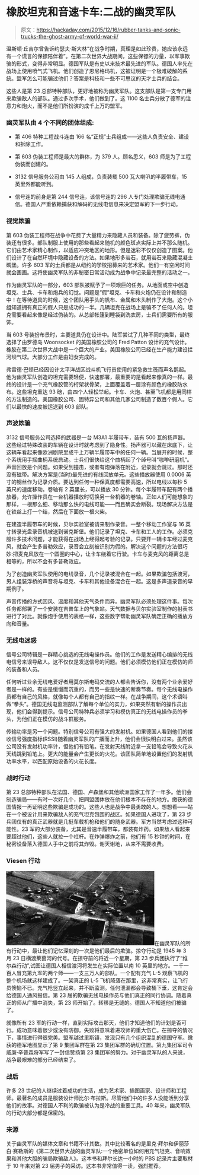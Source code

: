 # 橡胶坦克和音速卡车:二战的幽灵军队

> 原文：<https://hackaday.com/2015/12/16/rubber-tanks-and-sonic-trucks-the-ghost-army-of-world-war-ii/>

温斯顿·丘吉尔曾告诉约瑟夫·斯大林“在战争时期，真理是如此珍贵，她应该永远有一个谎言的保镖陪伴着”。在第二次世界大战期间，这些保镖的力量，以军事欺骗的形式，变得非常明显。德国军队是有史以来技术最先进的军队。德国人率先在战场上使用喷气式飞机。他们创造了恩尼格玛机，这被证明是一个极难破解的系统。盟军怎么可能骗过他们？答案是科技和一些不可思议的天才士兵的结合。

这些人是第 23 总部特种部队，更好地被称为幽灵军队。这支部队是第一支专门用来欺骗敌人的部队。通过多次手术，他们做到了。这 1100 名士兵分散了德军的注意力和炮火，而不是他们所扮演的成千上万的盟军。

### 幽灵军队由 4 个不同的团体组成:

*   第 406 特种工程战斗连由 166 名“正规”士兵组成——这些人负责安全、建设和拆除工作。

*   第 603 伪装工程师是最大的群体，为 379 人。顾名思义，603 师是为了工程伪装而创建的。

*   3132 信号服务公司由 145 人组成，负责装载 500 瓦大喇叭的半履带车，15 英里外都能听到。

*   信号连的前身是第 244 信号连，该信号连的 296 人专门处理欺骗无线电通信。德国人严重依赖捕获和解码的无线电信息来决定盟军的下一步行动。

### 视觉欺骗

第 603 伪装工程师在战争中花费了大量精力来隐藏人员和装备。除了疲劳裤，伪装还有很多。部队制服上使用的那些看起来随机的颜色斑点实际上并不那么随机。它们由艺术家精心制作，以适应冲突地区的地形。但是迷彩不仅仅创造了图案。他们设计了在自然环境中隐藏设备的方法。如果地形多岩石，就用岩石来隐藏混凝土碉堡。许多 603 军的士兵都是从纽约的学校招募来的艺术家。他们一有空闲时间就会画画。这将使幽灵军队的非秘密日常活动成为战争中记录最完整的活动之一。

作为幽灵军队的一部分，603 部队被赋予了一项艰巨的任务。从地面或空中创造坦克、士兵、卡车和炮兵的幻觉。问题是“假”坦克、卡车和火炮仍在设计和制造中！在等待道具的时候，这个团队用手头的帆布、金属和木头制作了大炮。这个小组知道拥有真正的假人只是成功的一半。几辆坦克在战场上是骗不了任何人的。坦克需要看起来像是经过伪装的。从总部帐篷到睡袋到洗衣房，士兵们需要所有的服饰。

当 603 号装扮布景时，主要道具仍在设计中。陆军尝试了几种不同的类型，最终选择了由罗德岛 Woonsocket 的美国橡胶公司的 Fred Patton 设计的充气设计。橡胶在第二次世界大战中是一个巨大的产业。美国橡胶公司已经在生产能力建设拦河坝气球。大部分工作是由妇女完成的。

弗雷德·巴顿已经因设计太平洋战区战斗机飞行员使用的紧急救生筏而声名鹊起。他为幽灵军队创造的坦克需要轻便，快速部署，最重要的是看起来像真的一样。最终的设计是一个充气橡胶管的桁架状骨架，上面覆盖着一层涂有颜色的橡胶防水布。这些坦克重达 93 磅，由四个人轻松举起。卡车、火炮、甚至飞机都是用同样的方法制造的。美国橡胶公司、固特异公司和其他几家公司制造了数百个假人。它们以最快的速度被运送到 603 部队。

### 声波欺骗

3132 信号服务公司选择的武器是一台 M3A1 半履带车，装有 500 瓦的扬声器。这些经过特殊改装的车辆在设计时就考虑到了隐身性。扬声器可以藏在床底下，让这辆车看起来像欧洲剧院里成千上万辆半履带车中的任何一辆。当展开的时候，整个系统用手摇曲柄系统启动。士兵们很快给这个曲柄起了个绰号叫“咖啡研磨机”。声音回放是个问题。如果受到撞击，或者有炮弹落在附近，记录就会跳过。那时还没有磁带。解决方案是(当时)最先进的有线回放单元。这些播放器使用 0.0006 英寸的钢丝作为记录介质。要达到任何一种保真度都需要高速，所以电线以每秒 5 英尺的速度移动。卷轴有 2 英里长，可以播放 30 分钟。每个半履带车配有两个播放器，允许操作员在一台机器播放时切换另一台机器的卷轴。正如人们可能想象的那样，一根那么细、移动那么快的电线可能——而且确实会断裂。现场解决方法是在铁丝上打一个结，然后在下面放一根火柴。

在建造半履带车的时候，贝尔实验室被请来制作录音。一整个移动工作室与 16 英寸转录光盘录音机被送到诺克斯堡。他们记录了坦克、卡车和工人的工作。必须克服许多技术问题，才能获得在战场上经得起考验的记录。只要开一辆卡车经过麦克风，就会产生多普勒效应，录音会立刻被识别为假的。解决这个问题的方法很巧妙:把麦克风放在一个圆圈的中心，让卡车绕着它行驶。卡车与麦克风的距离总是相等的，所以不会有多普勒效应。

为了创造幽灵军队使用的电线录音，几个记录被混合在一起。如果欺骗包括渡河，男人组装浮桥的声音将与坦克、卡车和其他设备混合在一起。这是多声道录音的早期例子。

声音传播的方式因风、温度和其他天气条件而异。幽灵军队必须处理这件事。每次任务都部署了一个安装在吉普车上的气象站。天气数据与贝尔实验室制作的射表书进行了对比。就像炮手使用的表格一样，这些数字帮助幽灵军队确定正确的播放方向和音量。

### 无线电迷惑

信号公司特辑是一群精心挑选的无线电操作员。他们的工作是发送精心编排的无线电信号来误导敌人。这不仅仅是发送信号的问题。他们必须模仿他们正在模仿的师的装备和人员。

任何听过业余无线电爱好者用莫尔斯电码交流的人都会告诉你，没有两个业余爱好者是一样的。有些是缓慢而沉重的，而另一些是快速的断奏节奏。每个无线电操作员都有自己的风格，就像每个人都有自己的指纹一样。在战争期间，这个术语叫做“拳头”。德国无线电监测部队了解每个单位的实力，如果突然有新的操作员出现，他们会得到提示。信号公司特种兵必须学习和模仿真正的无线电操作员的拳头，为他们正在模仿的战斗群服务。

传输功率是另一个问题。特别信号公司有强大的发射机。如果德国人看到他们的接收信号强度指标(RSSI)随着幽灵军队的广播而上升，他们会很快明白过来。虽然该公司没有发射机功率计，但他们有铅笔。在发射天线附近拿一支铅笔会导致火花从天线跳到铅笔上。更大的能量会产生更长的火花。该团队简单地设置他们的发射机功率水平，以匹配原始设备的火花长度。

### 战时行动

第 23 总部特种部队在法国、德国、卢森堡和其他欧洲国家工作了一年多。他们会制造骗局——有时一次好几个，把同盟团体放在他们根本不存在的地方。缴获的德国情报一再证明这些欺骗是成功的。这些人也是战争中最勇敢的人。想想看——站在一个被设计用来欺骗敌人的充气坦克包围的战区。如果德国人进攻了，第 23 步兵团仅有的真正武器就是几挺车载机枪和他们的随身武器。军方当然考虑过这种可能性。23 军的大部分装备，尤其是音速半履带车，都装有炸药。如果敌人看起来要超过他们，这些人就拉一个杠杆。在炸弹爆炸之前，他们有 15 秒钟的时间，在秘密设备落入德国人手中之前将其炸毁。谢天谢地，从来不需要收费。

### Viesen 行动

![Dummy-Tanks-Operation-Viersen](img/a9bd7ac4fcd429457d20e65759a25c9a.png)在幽灵军队的所有行动中，最让他们记忆深刻的一次是他们最后的欺骗。掠夺行动是 1945 年 3 月 23 日横渡莱茵河的代号。在掠夺前的将近一个星期，第 23 步兵团执行了“维尔森行动”,试图让德国人相信渡河将发生在实际位置以南 10 英里的地方。一千一百人冒充第九军的两个师——一支三万人的部队。一个配有充气 L-5 观察飞机的整个机场就这样建成了。一架真正的 L-5 飞机降落在那里，这非常真实，让飞行员懊恼不已。充气枪竖立起来，并不断监测。任何泄漏都会导致桶下垂，这肯定会给德国人通风报信。第 23 届的欺骗无线电操作员与他们真正的同行协调。随着真正的师从广播中消失，第 23 师开始了。转移是无缝的。德国人不知道他们被骗了。

就像所有 23 军的行动一样，直到实际攻击那天，他们才知道他们的计划是否可行。成功意味着很少或没有防御。失败将意味着进攻师的重大伤亡。在掠夺的情况下，事情进行得很完美。盟军越过里斯镇，发现只有几个组织混乱的德国守军。缴获的德军地图显示了第 9 集团军群在第 23 集团军群的确切位置。第九集团军司令威廉·辛普森将军写了一封信赞扬第 23 集团军的努力。对于幽灵军队的人来说，战争最艰难的部分已经结束了。

### 战后

许多 23 世纪的人继续过着成功的生活，成为艺术家、插图画家、设计师和工程师。最著名的成员是服装设计师比尔·布拉斯。尽管他们中的许多人没能活到分享他们的故事。对德国人不利的欺骗被认为是冷战的重要工具。40 年来，幽灵军队的行动大部分都是保密的。

### 来源

关于幽灵军队的媒体文章和书籍不计其数。其中比较著名的是里克·拜尔和伊丽莎白·赛勒斯的《第二次世界大战的幽灵军队:一个绝密单位如何用充气坦克、音响效果和其他大胆的骗局欺骗敌人》。这本书和拜尔长达一小时的 PBS 纪录片主要取材于 10 年来对第 23 届男子的采访。这本书非常值得一读，强烈推荐。